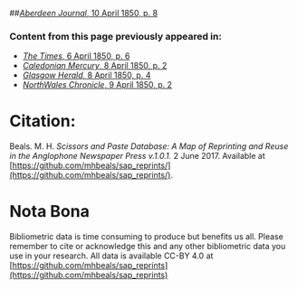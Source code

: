 ##[*Aberdeen Journal*, 10 April 1850, p. 8](https://mhbeals.github.io/sap_html/Aberdeen-Journal/Aberdeen-Journal-10-April-1850-p-8)

### Content from this page previously appeared in:
+ [*The Times*, 6 April 1850, p. 6](https://mhbeals.github.io/sap_html/The-Times/The-Times-6-April-1850-p-6)
+ [*Caledonian Mercury*, 8 April 1850, p. 2](https://mhbeals.github.io/sap_html/Caledonian-Mercury/Caledonian-Mercury-8-April-1850-p-2)
+ [*Glasgow Herald*, 8 April 1850, p. 4](https://mhbeals.github.io/sap_html/Glasgow-Herald/Glasgow-Herald-8-April-1850-p-4)
+ [*NorthWales Chronicle*, 9 April 1850, p. 2](https://mhbeals.github.io/sap_html/NorthWales-Chronicle/NorthWales-Chronicle-9-April-1850-p-2)
                    
# Citation: 

Beals. M. H. *Scissors and Paste Database: A Map of Reprinting and Reuse in the Anglophone Newspaper Press v.1.0.1.* 2 June 2017. Available at [https://github.com/mhbeals/sap_reprints/](https://github.com/mhbeals/sap_reprints/). 
                    
# Nota Bona

Bibliometric data is time consuming to produce but benefits us all. Please remember to cite or acknowledge this and any other bibliometric data you use in your research. All data is available CC-BY 4.0 at [https://github.com/mhbeals/sap_reprints](https://github.com/mhbeals/sap_reprints)
